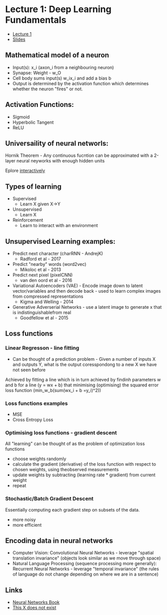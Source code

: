 # Lecture 1: Deep Learning Fundamentals

* [Lecture 1](https://fullstackdeeplearning.com/spring2021/lecture-1/)
* [Slides](https://drive.google.com/file/d/1Cc3oN9gQSTYPmT7HC7UDaeFXiyJuQwq_/view?usp=sharing)

## Mathematical model of a neuron

* Input(s): x_i (axon_i from a neighbouring neuron)
* Synapse: Weight - w_O
* Cell body sums input(s) w_ix_i and add a bias b
* Output is determined by the activation function which determines whether the neuron "fires" or not.

## Activation Functions:
* Sigmoid
* Hyperbolic Tangent
* ReLU
 
## Universaility of neural networls: 

Hornik Theorem - Any continuous fucntion can be approximated with a 2-layer neural neyworks with enough hidden units

Eplore [interactively](http://neuralnetworksanddeeplearning.com/chap4.html)

## Types of learning

* Supervised  
    * Learn X given X->Y
* Unsupervised
    * Learn X 
* Reinforcement
    * Learn to interact with an environment

## Unsupervised Learning examples:

* Predict next character (charRNN - AndrejK)
    * Radford et al - 2017
* Predict "nearby" words (word2vec)
    * Mikoloc et al - 2013
 * Predict next pixel (pixelCNN)
    * van den oord et al - 2016
* Variational Autoencoders (VAE) - Encode image down to  latent vector/variables and then decode back - used to learn complex images from compressed representations
    * Kigma and Welling - 2014
* Generative Adverserial Networks - use a latent image to generate x that is indistinguishablefrom real 
    * Goodfellow et al - 2015

## Loss functions

### Linear Regresson - line fitting

* Can be thought of a prediction problem - Given a number of inputs X and outputs Y, what is the output coresspondong to a new X we have not seen before

 Achieved by fitting a line which is in turn achieved by findinh parameters w and b for a line (y = wx + b) that minimising (optimising) the squared error loss function (min_w_b(sum(wx_i + b =y_i)^2))

### Loss functions examples

* MSE
* Cross Entropy Loss

### Optimising loss functions - gradient descent

All "learning" can be thought of as the problem of optimization loss functions

*  choose weights randomly
*  calculate the gradient (derivative) of the loss function with respect to chosen weights, using theobserved measurements
*  update weights by subtracting (learning rate * gradient) from current weight
*  repeat

### Stochastic/Batch Gradient Descent

Essentially computing each gradient step on subsets of the data.
* more noisy
* more efficient

## Encoding data in neural networks

* Computer Vision: Convolutional Neural Networks - leverage "spatial translation invariance" (objects look similar as we move through space)
* Natural Language Processing (sequence processing more generally): Recurrent Neural Networks - leverage "temporal invariance" (the rules of language do not change depending on where we are in a sentence)

## Links
* [Neural Networks Book](http://neuralnetworksanddeeplearning.com)
* [This X does not exist](https://thisxdoesnotexist.com/)